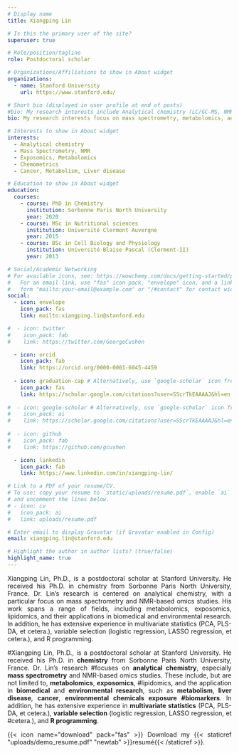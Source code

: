 ```yaml
---
# Display name
title: Xiangping Lin

# Is this the primary user of the site?
superuser: true

# Role/position/tagline
role: Postdoctoral scholar

# Organizations/Affiliations to show in About widget
organizations:
  - name: Stanford University
    url: https://www.stanford.edu/

# Short bio (displayed in user profile at end of posts)
#bio: My research interests include Analytical chemistry (LC/GC-MS, NMR), Metabolomics, Exposomics, and Multivariate statistics.
bio: My research interests focus on mass spectrometry, metabolomics, and their applications in biomedical research and environmental health.

# Interests to show in About widget
interests:
  - Analytical chemistry
  - Mass Spectrometry, NMR
  - Exposomics, Metabolomics
  - Chemometrics
  - Cancer, Metabolism, Liver disease

# Education to show in About widget
education:
  courses:
    - course: PhD in Chemistry
      institution: Sorbonne Paris North University
      year: 2020
    - course: MSc in Nutritional sciences
      institution: Université Clermont Auvergne
      year: 2015
    - course: BSc in Cell Biology and Physiology
      institution: Université Blaise Pascal (Clermont-II)
      year: 2013

# Social/Academic Networking
# For available icons, see: https://wowchemy.com/docs/getting-started/page-builder/#icons
#   For an email link, use "fas" icon pack, "envelope" icon, and a link in the
#   form "mailto:your-email@example.com" or "/#contact" for contact widget.
social:
  - icon: envelope
    icon_pack: fas
    link: mailto:xiangping.lin@stanford.edu

#  - icon: twitter
#    icon_pack: fab
#    link: https://twitter.com/GeorgeCushen

  - icon: orcid
    icon_pack: fab
    link: https://orcid.org/0000-0001-6045-4459
    
  - icon: graduation-cap # Alternatively, use `google-scholar` icon from `ai` icon pack
    icon_pack: fas
    link: https://scholar.google.com/citations?user=SScrTkEAAAAJ&hl=en
    
#  - icon: google-scholar # Alternatively, use `google-scholar` icon from `ai` icon pack
#    icon_pack: ai
#    link: https://scholar.google.com/citations?user=SScrTkEAAAAJ&hl=en
    
#  - icon: github
#    icon_pack: fab
#    link: https://github.com/gcushen

  - icon: linkedin
    icon_pack: fab
    link: https://www.linkedin.com/in/xiangping-lin/

# Link to a PDF of your resume/CV.
# To use: copy your resume to `static/uploads/resume.pdf`, enable `ai` icons in `params.toml`,
# and uncomment the lines below.
# - icon: cv
#   icon_pack: ai
#   link: uploads/resume.pdf

# Enter email to display Gravatar (if Gravatar enabled in Config)
email: xiangping.lin@stanford.edu

# Highlight the author in author lists? (true/false)
highlight_name: true
---
```


<style>body {text-align: justify}</style>

Xiangping Lin, Ph.D., is a postdoctoral scholar at Stanford University. He received his Ph.D. in chemistry from Sorbonne Paris North University, France. Dr. Lin’s research is centered on analytical chemistry, with a particular focus on mass spectrometry and NMR-based omics studies. His work spans a range of fields, including metabolomics, exposomics, lipidomics, and their applications in biomedical and environmental research. In addition, he has extensive experience in multivariate statistics (PCA, PLS-DA, et cetera.), variable selection (logistic regression, LASSO regression, et cetera.), and R programming.

#Xiangping Lin, Ph.D., is a postdoctoral scholar at Stanford University. He received his Ph.D. in **chemistry** from Sorbonne Paris North University, France. Dr. Lin’s research #focuses on **analytical chemistry**, especially **mass spectrometry** and NMR-based omics studies. These include, but are not limited to, **metabolomics**, **exposomics**, #lipidomics, and the application in **biomedical** and **environmental research**, such as **metabolism**, **liver disease**, **cancer**, **environmental chemicals exposure #biomarkers**. In addition, he has extensive experience in **multivariate statistics** (PCA, PLS-DA, et cetera.), **variable selection** (logistic regression, LASSO regression, et #cetera.), and **R programming**.

{{< icon name="download" pack="fas" >}} Download my {{< staticref "uploads/demo_resume.pdf" "newtab" >}}resumé{{< /staticref >}}.
